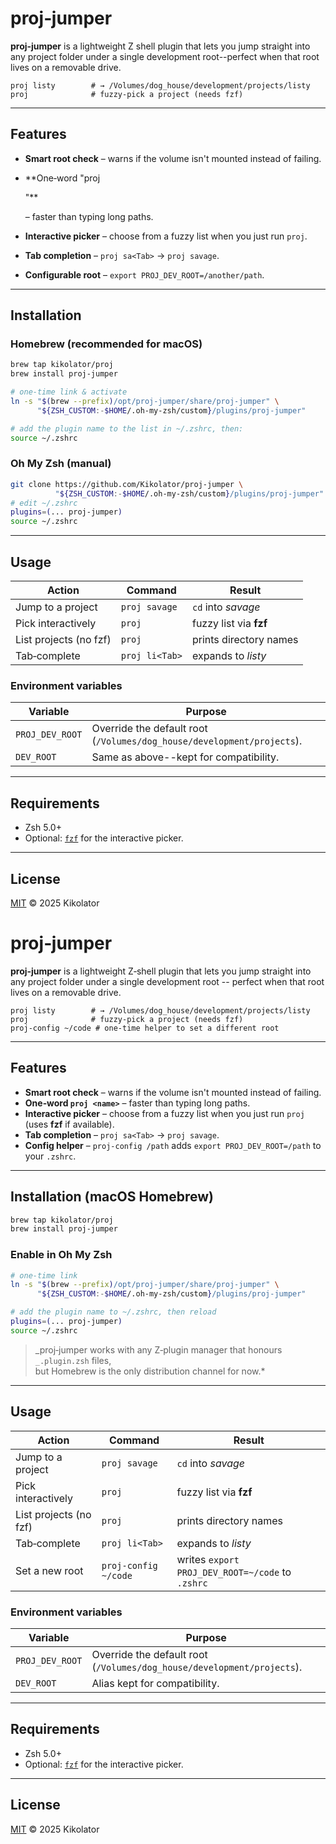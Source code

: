 # proj‑jumper

**proj‑jumper** is a lightweight Z shell plugin that lets you jump straight into any project folder under a single development root--perfect when that root lives on a removable drive.

```text
proj listy        # → /Volumes/dog_house/development/projects/listy
proj              # fuzzy‑pick a project (needs fzf)
```

--------------------------------------------------------------------------------

## Features

- **Smart root check** – warns if the volume isn't mounted instead of failing.
- **One‑word "proj 

  <name>"</name>**

   – faster than typing long paths.
- **Interactive picker** – choose from a fuzzy list when you just run `proj`.
- **Tab completion** – `proj sa<Tab>` → `proj savage`.
- **Configurable root** – `export PROJ_DEV_ROOT=/another/path`.

--------------------------------------------------------------------------------

## Installation

### Homebrew (recommended for macOS)

```sh
brew tap kikolator/proj
brew install proj-jumper

# one‑time link & activate
ln -s "$(brew --prefix)/opt/proj-jumper/share/proj-jumper" \
      "${ZSH_CUSTOM:-$HOME/.oh-my-zsh/custom}/plugins/proj-jumper"

# add the plugin name to the list in ~/.zshrc, then:
source ~/.zshrc
```

### Oh My Zsh (manual)

```sh
git clone https://github.com/Kikolator/proj-jumper \
          "${ZSH_CUSTOM:-$HOME/.oh-my-zsh/custom}/plugins/proj-jumper"
# edit ~/.zshrc
plugins=(... proj-jumper)
source ~/.zshrc
```

--------------------------------------------------------------------------------

## Usage

Action                 | Command        | Result
---------------------- | -------------- | ----------------------
Jump to a project      | `proj savage`  | `cd` into _savage_
Pick interactively     | `proj`         | fuzzy list via **fzf**
List projects (no fzf) | `proj`         | prints directory names
Tab‑complete           | `proj li<Tab>` | expands to _listy_

### Environment variables

Variable        | Purpose
--------------- | ----------------------------------------------------------------------
`PROJ_DEV_ROOT` | Override the default root (`/Volumes/dog_house/development/projects`).
`DEV_ROOT`      | Same as above--kept for compatibility.

--------------------------------------------------------------------------------

## Requirements

- Zsh 5.0+
- Optional: [`fzf`](https://github.com/junegunn/fzf) for the interactive picker.

--------------------------------------------------------------------------------

## License

[MIT](LICENSE) © 2025 Kikolator

# proj‑jumper

**proj‑jumper** is a lightweight Z‑shell plugin that lets you jump straight into any project folder under a single development root -- perfect when that root lives on a removable drive.

```text
proj listy        # → /Volumes/dog_house/development/projects/listy
proj              # fuzzy‑pick a project (needs fzf)
proj-config ~/code # one‑time helper to set a different root
```

--------------------------------------------------------------------------------

## Features

- **Smart root check** – warns if the volume isn't mounted instead of failing.
- **One‑word `proj <name>`** – faster than typing long paths.
- **Interactive picker** – choose from a fuzzy list when you just run `proj` (uses **fzf** if available).
- **Tab completion** – `proj sa<Tab>` → `proj savage`.
- **Config helper** – `proj-config /path` adds `export PROJ_DEV_ROOT=/path` to your `.zshrc`.

--------------------------------------------------------------------------------

## Installation (macOS Homebrew)

```sh
brew tap kikolator/proj
brew install proj-jumper
```

### Enable in Oh My Zsh

```sh
# one‑time link
ln -s "$(brew --prefix)/opt/proj-jumper/share/proj-jumper" \
      "${ZSH_CUSTOM:-$HOME/.oh-my-zsh/custom}/plugins/proj-jumper"

# add the plugin name to ~/.zshrc, then reload
plugins=(... proj-jumper)
source ~/.zshrc
```

> _proj‑jumper works with any Z‑plugin manager that honours `_.plugin.zsh` files,<br>
> but Homebrew is the only distribution channel for now.*

--------------------------------------------------------------------------------

## Usage

Action                 | Command              | Result
---------------------- | -------------------- | ------------------------------------------------
Jump to a project      | `proj savage`        | `cd` into _savage_
Pick interactively     | `proj`               | fuzzy list via **fzf**
List projects (no fzf) | `proj`               | prints directory names
Tab‑complete           | `proj li<Tab>`       | expands to _listy_
Set a new root         | `proj-config ~/code` | writes `export PROJ_DEV_ROOT=~/code` to `.zshrc`

### Environment variables

Variable        | Purpose
--------------- | ----------------------------------------------------------------------
`PROJ_DEV_ROOT` | Override the default root (`/Volumes/dog_house/development/projects`).
`DEV_ROOT`      | Alias kept for compatibility.

--------------------------------------------------------------------------------

## Requirements

- Zsh 5.0+
- Optional: [`fzf`](https://github.com/junegunn/fzf) for the interactive picker.

--------------------------------------------------------------------------------

## License

[MIT](LICENSE) © 2025 Kikolator
